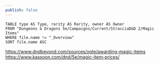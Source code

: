 ```yaml
---
publish: false
---
```


```dataview
TABLE type AS Type, rarity AS Rarity, owner AS Owner
FROM "Dungeons & Dragons 5e/Campaigns/Current/StracciaD&D 2/Magic Items"
WHERE file.name != "_Overview"
SORT file.name ASC
```
https://www.dndbeyond.com/sources/xgte/awarding-magic-items
https://www.kassoon.com/dnd/5e/magic-item-prices/